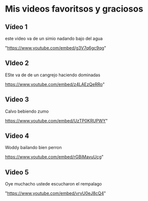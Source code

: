 # Mis videos favoritsos y graciosos

## Vídeo  1
este video va de un simio nadando bajo del agua 

"https://www.youtube.com/embed/g3V7q6gc9qg"

## VIdeo 2
ESte va de de un cangrejo haciendo dominadas 

https://www.youtube.com/embed/z4LAEzQeRRo" 

## Video 3 
Calvo bebiendo zumo

https://www.youtube.com/embed/UzTP0KRUPWY"

## Video 4 
Woddy bailando bien perron 

https://www.youtube.com/embed/rGBiMavuUcg" 

## Video 5
Oye muchacho ustede escucharon el rempalago

"https://www.youtube.com/embed/vryU0eJ8cQ4" 
